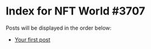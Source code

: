 # Index for NFT World #3707
Posts will be displayed in the order below:

- [Your first post](./001-first.md)

